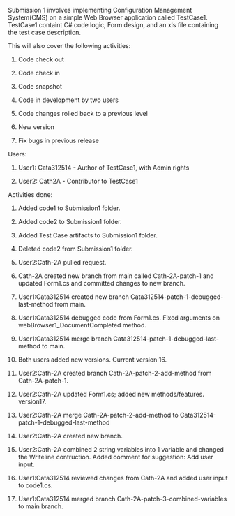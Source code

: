 Submission 1 involves implementing Configuration Management System(CMS) on a simple Web Browser application called TestCase1. TestCase1 containt C# code logic, Form design, and an xls file containing the test case description.

This will also cover the following activities:

1. Code check out

2. Code check in

3. Code snapshot

4. Code in development by two users

5. Code changes rolled back to a previous level

6. New version

7. Fix bugs in previous release

Users:

1. User1: Cata312514 - Author of TestCase1, with Admin rights 

2. User2: Cath2A - Contributor to TestCase1

Activities done:

1. Added code1 to Submission1 folder.

2. Added code2 to Submission1 folder.

3. Added Test Case artifacts to Submission1 folder.

4. Deleted code2 from Submission1 folder.

5. User2:Cath-2A pulled request.

6. Cath-2A created new branch from main called Cath-2A-patch-1 and updated Form1.cs and committed changes to new branch. 

7. User1:Cata312514 created new branch Cata312514-patch-1-debugged-last-method from main.

8. User1:Cata312514 debugged code from Form1.cs. Fixed arguments on webBrowser1_DocumentCompleted method.

9. User1:Cata312514 merge branch Cata312514-patch-1-debugged-last-method to main.

10. Both users added new versions. Current version 16.

11. User2:Cath-2A created branch Cath-2A-patch-2-add-method from Cath-2A-patch-1.

12. User2:Cath-2A updated Form1.cs; added new methods/features. version17. 

13. User2:Cath-2A merge Cath-2A-patch-2-add-method to Cata312514-patch-1-debugged-last-method

14. User2:Cath-2A created new branch.

15. User2:Cath-2A combined 2 string variables into 1 variable and changed the Writeline contruction. Added comment for suggestion: Add user input. 

16. User1:Cata312514 reviewed changes from Cath-2A and added user input to code1.cs.

17. User1:Cata312514 merged branch Cath-2A-patch-3-combined-variables to main branch.


